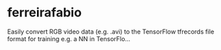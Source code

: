 # ferreirafabio
Easily convert RGB video data (e.g. .avi) to the TensorFlow tfrecords file format for training e.g. a NN in TensorFlo…
